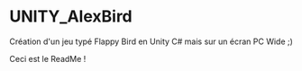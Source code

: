# UNITY_AlexBird
Création d'un jeu typé Flappy Bird en Unity C# mais sur un écran PC Wide ;)

Ceci est le ReadMe !
